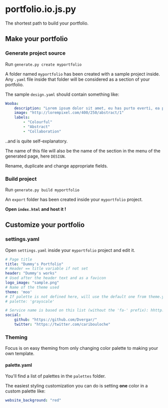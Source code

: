 # portfolio.io.js.py

The shortest path to build your portfolio.

## Make your portfolio
### Generate project source
Run `generate.py create myportfolio`

A folder named `myportfolio` has been created with a sample project inside.  
Any `.yaml` file inside that folder will be considered as a section of your portfolio.

The sample `design.yaml` should contain something like:

```yaml
Wooba:
    description: "Lorem ipsum dolor sit amet, eu has purto everti, ea possit albucius duo, ius ne magna consequat. In quaeque euismod eos, eos elit maluisset scribentur eu."
    image: "http://lorempixel.com/400/250/abstract/1"
    labels:
        - "Colourful"
        - "Abstract"
        - "Collaboration"
```

..and is quite self-explanatory.

The name of this file will also be the name of the section in the menu of the generated page, here `DESIGN`.

Rename, duplicate and change appropriate fields.

### Build project
Run `generate.py build myportfolio`

An `export` folder has been created inside your `myportfolio` project.  

**Open `index.html` and host it !**

## Customize your portfolio
### settings.yaml
Open `settings.yaml` inside your `myportfolio` project and edit it.

```yaml
# Page title
title: "Dummy's Portfolio"
# Header == title variable if not set
header: "Dummy's works"
# Used after the header text and as a favicon
logo_image: "sample.png"
# Name of the theme used
theme: 'moo'
# If palette is not defined here, will use the default one from theme.yaml
# palette: 'grayscale'

# Service name is based on this list (without the 'fa-' prefix): hhttp://fontawesome.io/icons/#brand
social:
    github: "https://github.com/Dvergar/"
    twitter: "https://twitter.com/caribouloche"
```

### Theming

Focus is on easy theming from only changing color palette to making your own template.
#### palette.yaml
You'll find a list of palettes in the `palettes` folder.

The easiest styling customization you can do is setting **one** color in a custom palette like:

```yaml
website_background: "red"
```